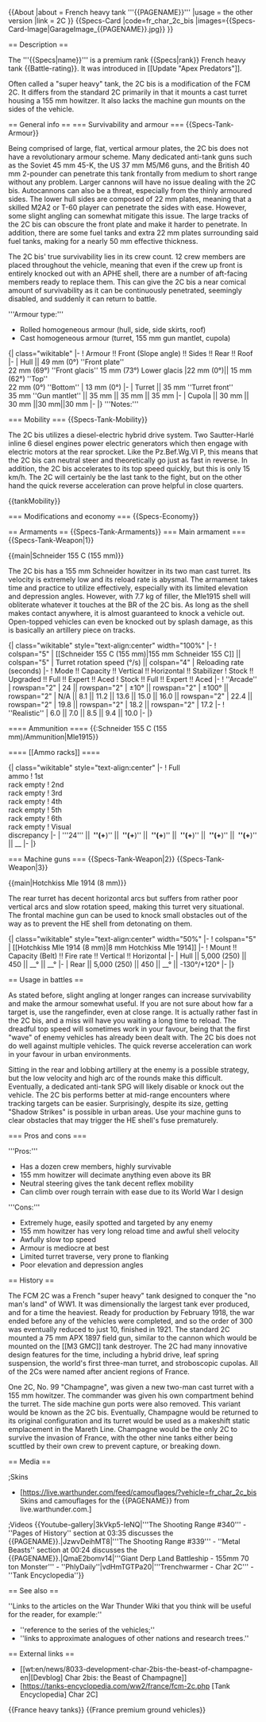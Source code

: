 {{About
|about = French heavy tank '''{{PAGENAME}}'''
|usage = the other version
|link = 2C
}}
{{Specs-Card
|code=fr_char_2c_bis
|images={{Specs-Card-Image|GarageImage_{{PAGENAME}}.jpg}}
}}

== Description ==
<!-- ''In the description, the first part should be about the history of the creation and combat usage of the vehicle, as well as its key features. In the second part, tell the reader about the ground vehicle in the game. Insert a screenshot of the vehicle, so that if the novice player does not remember the vehicle by name, he will immediately understand what kind of vehicle the article is talking about.'' -->
The '''{{Specs|name}}''' is a premium rank {{Specs|rank}} French heavy tank {{Battle-rating}}. It was introduced in [[Update "Apex Predators"]].

Often called a "super heavy" tank, the 2C bis is a modification of the FCM 2C. It differs from the standard 2C primarily in that it mounts a cast turret housing a 155 mm howitzer. It also lacks the machine gun mounts on the sides of the vehicle.

== General info ==
=== Survivability and armour ===
{{Specs-Tank-Armour}}
<!-- ''Describe armour protection. Note the most well protected and key weak areas. Appreciate the layout of modules as well as the number and location of crew members. Is the level of armour protection sufficient, is the placement of modules helpful for survival in combat? If necessary use a visual template to indicate the most secure and weak zones of the armour.'' -->

Being comprised of large, flat, vertical armour plates, the 2C bis does not have a revolutionary armour scheme. Many dedicated anti-tank guns such as the Soviet 45 mm 45-K, the US 37 mm M5/M6 guns, and the British 40 mm 2-pounder can penetrate this tank frontally from medium to short range without any problem. Larger cannons will have no issue dealing with the 2C bis. Autocannons can also be a threat, especially from the thinly armoured sides. The lower hull sides are composed of 22 mm plates, meaning that a skilled M2A2 or T-60 player can penetrate the sides with ease. However, some slight angling can somewhat mitigate this issue. The large tracks of the 2C bis can obscure the front plate and make it harder to penetrate. In addition, there are some fuel tanks and extra 22 mm plates surrounding said fuel tanks, making for a nearly 50 mm effective thickness.

The 2C bis' true survivability lies in its crew count. 12 crew members are placed throughout the vehicle, meaning that even if the crew up front is entirely knocked out with an APHE shell, there are a number of aft-facing members ready to replace them. This can give the 2C bis a near comical amount of survivability as it can be continuously penetrated, seemingly disabled, and suddenly it can return to battle.

'''Armour type:'''

* Rolled homogeneous armour (hull, side, side skirts, roof)
* Cast homogeneous armour (turret, 155 mm gun mantlet, cupola)

{| class="wikitable"
|-
! Armour !! Front (Slope angle) !! Sides !! Rear !! Roof
|-
| Hull || 49 mm (0°) ''Front plate'' <br>22 mm (69°) ''Front glacis'' 15 mm (73°) Lower glacis
|22 mm (0°)|| 15 mm (62°) ''Top'' <br>22 mm (0°) ''Bottom''
| 13 mm (0°)
|-
| Turret || 35 mm ''Turret front'' <br> 35 mm ''Gun mantlet'' || 35 mm || 35 mm || 35 mm
|-
| Cupola || 30 mm || 30 mm ||30 mm||30 mm
|-
|}
'''Notes:''' <!-- Any additional notes which the user needs to be aware of -->
<!-- Example: * Suspension wheels are 20 mm thick, tracks are 30 mm thick, and torsion bars are 60 mm thick. -->

=== Mobility ===
{{Specs-Tank-Mobility}}
<!-- ''Write about the mobility of the ground vehicle. Estimate the specific power and manoeuvrability, as well as the maximum speed forwards and backwards.'' -->
The 2C bis utilizes a diesel-electric hybrid drive system. Two Sautter-Harlé inline 6 diesel engines power electric generators which then engage with electric motors at the rear sprocket. Like the Pz.Bef.Wg.VI P, this means that the 2C bis can neutral steer and theoretically go just as fast in reverse. In addition, the 2C bis accelerates to its top speed quickly, but this is only 15 km/h. The 2C will certainly be the last tank to the fight, but on the other hand the quick reverse acceleration can prove helpful in close quarters.

{{tankMobility}}

=== Modifications and economy ===
{{Specs-Economy}}

== Armaments ==
{{Specs-Tank-Armaments}}
=== Main armament ===
{{Specs-Tank-Weapon|1}}
<!-- ''Give the reader information about the characteristics of the main gun. Assess its effectiveness in a battle based on the reloading speed, ballistics and the power of shells. Do not forget about the flexibility of the fire, that is how quickly the cannon can be aimed at the target, open fire on it and aim at another enemy. Add a link to the main article on the gun: <code><nowiki>{{main|Name of the weapon}}</nowiki></code>. Describe in general terms the ammunition available for the main gun. Give advice on how to use them and how to fill the ammunition storage.'' -->
{{main|Schneider 155 C (155 mm)}}

The 2C bis has a 155 mm Schneider howitzer in its two man cast turret. Its velocity is extremely low and its reload rate is abysmal. The armament takes time and practice to utilize effectively, especially with its limited elevation and depression angles. However, with 7.7 kg of filler, the Mle1915 shell will obliterate whatever it touches at the BR of the 2C bis. As long as the shell makes contact anywhere, it is almost guaranteed to knock a vehicle out. Open-topped vehicles can even be knocked out by splash damage, as this is basically an artillery piece on tracks.

{| class="wikitable" style="text-align:center" width="100%"
|-
! colspan="5" | [[Schneider 155 C (155 mm)|155 mm Schneider 155 C]] || colspan="5" | Turret rotation speed (°/s) || colspan="4" | Reloading rate (seconds)
|-
! Mode !! Capacity !! Vertical !! Horizontal !! Stabilizer
! Stock !! Upgraded !! Full !! Expert !! Aced
! Stock !! Full !! Expert !! Aced
|-
! ''Arcade''
| rowspan="2" | 24 || rowspan="2" | ±10° || rowspan="2" | ±100° || rowspan="2" | N/A || 8.1 || 11.2 || 13.6 || 15.0 || 16.0 || rowspan="2" | 22.4 || rowspan="2" | 19.8 || rowspan="2" | 18.2 || rowspan="2" | 17.2
|-
! ''Realistic''
| 6.0 || 7.0 || 8.5 || 9.4 || 10.0
|-
|}

==== Ammunition ====
{{:Schneider 155 C (155 mm)/Ammunition|Mle1915}}

==== [[Ammo racks]] ====
<!-- [[File:Ammoracks_{{PAGENAME}}.png|right|thumb|x250px|[[Ammo racks]] of the {{PAGENAME}}]] -->
<!-- '''Last updated:''' -->
{| class="wikitable" style="text-align:center"
|-
! Full<br>ammo
! 1st<br>rack empty
! 2nd<br>rack empty
! 3rd<br>rack empty
! 4th<br>rack empty
! 5th<br>rack empty
! 6th<br>rack empty
! Visual<br>discrepancy
|-
| '''24''' || __&nbsp;''(+__)'' || __&nbsp;''(+__)'' || __&nbsp;''(+__)'' || __&nbsp;''(+__)'' || __&nbsp;''(+__)'' || __&nbsp;''(+__)'' || __
|-
|}

=== Machine guns ===
{{Specs-Tank-Weapon|2}}
{{Specs-Tank-Weapon|3}}
<!-- ''Offensive and anti-aircraft machine guns not only allow you to fight some aircraft but also are effective against lightly armoured vehicles. Evaluate machine guns and give recommendations on its use.'' -->
{{main|Hotchkiss Mle 1914 (8 mm)}}

The rear turret has decent horizontal arcs but suffers from rather poor vertical arcs and slow rotation speed, making this turret very situational. The frontal machine gun can be used to knock small obstacles out of the way as to prevent the HE shell from detonating on them.

{| class="wikitable" style="text-align:center" width="50%"
|-
! colspan="5" | [[Hotchkiss Mle 1914 (8 mm)|8 mm Hotchkiss Mle 1914]]
|-
! Mount !! Capacity (Belt) !! Fire rate !! Vertical !! Horizontal
|-
| Hull || 5,000 (250) || 450 || __° || __°
|-
| Rear || 5,000 (250) || 450 || __° || -130°/+120°
|-
|}

== Usage in battles ==
<!-- ''Describe the tactics of playing in the vehicle, the features of using vehicles in the team and advice on tactics. Refrain from creating a "guide" - do not impose a single point of view but instead give the reader food for thought. Describe the most dangerous enemies and give recommendations on fighting them. If necessary, note the specifics of the game in different modes (AB, RB, SB).'' -->
As stated before, slight angling at longer ranges can increase survivability and make the armour somewhat useful. If you are not sure about how far a target is, use the rangefinder, even at close range. It is actually rather fast in the 2C bis, and a miss will have you waiting a long time to reload. The dreadful top speed will sometimes work in your favour, being that the first "wave" of enemy vehicles has already been dealt with. The 2C bis does not do well against multiple vehicles. The quick reverse acceleration can work in your favour in urban environments.

Sitting in the rear and lobbing artillery at the enemy is a possible strategy, but the low velocity and high arc of the rounds make this difficult. Eventually, a dedicated anti-tank SPG will likely disable or knock out the vehicle. The 2C bis performs better at mid-range encounters where tracking targets can be easier. Surprisingly, despite its size, getting "Shadow Strikes" is possible in urban areas. Use your machine guns to clear obstacles that may trigger the HE shell's fuse prematurely.

=== Pros and cons ===
<!-- ''Summarise and briefly evaluate the vehicle in terms of its characteristics and combat effectiveness. Mark its pros and cons in a bulleted list. Try not to use more than 6 points for each of the characteristics. Avoid using categorical definitions such as "bad", "good" and the like - use substitutions with softer forms such as "inadequate" and "effective".'' -->

'''Pros:'''

* Has a dozen crew members, highly survivable
* 155 mm howitzer will decimate anything even above its BR
* Neutral steering gives the tank decent reflex mobility
* Can climb over rough terrain with ease due to its World War I design

'''Cons:'''

* Extremely huge, easily spotted and targeted by any enemy
* 155 mm howitzer has very long reload time and awful shell velocity
* Awfully slow top speed
* Armour is mediocre at best
* Limited turret traverse, very prone to flanking
* Poor elevation and depression angles

== History ==
<!-- ''Describe the history of the creation and combat usage of the vehicle in more detail than in the introduction. If the historical reference turns out to be too long, take it to a separate article, taking a link to the article about the vehicle and adding a block "/History" (example: <nowiki>https://wiki.warthunder.com/(Vehicle-name)/History</nowiki>) and add a link to it here using the <code>main</code> template. Be sure to reference text and sources by using <code><nowiki><ref></ref></nowiki></code>, as well as adding them at the end of the article with <code><nowiki><references /></nowiki></code>. This section may also include the vehicle's dev blog entry (if applicable) and the in-game encyclopedia description (under <code><nowiki>=== In-game description ===</nowiki></code>, also if applicable).'' -->
The FCM 2C was a French "super heavy" tank designed to conquer the "no man's land" of WW1. It was dimensionally the largest tank ever produced, and for a time the heaviest. Ready for production by February 1918, the war ended before any of the vehicles were completed, and so the order of 300 was eventually reduced to just 10, finished in 1921. The standard 2C mounted a 75 mm APX 1897 field gun, similar to the cannon which would be mounted on the [[M3 GMC]] tank destroyer. The 2C had many innovative design features for the time, including a hybrid drive, leaf spring suspension, the world's first three-man turret, and stroboscopic cupolas. All of the 2Cs were named after ancient regions of France.

One 2C, No. 99 "Champagne", was given a new two-man cast turret with a 155 mm howitzer. The commander was given his own compartment behind the turret. The side machine gun ports were also removed. This variant would be known as the 2C bis. Eventually, Champagne would be returned to its original configuration and its turret would be used as a makeshift static emplacement in the Mareth Line. Champagne would be the only 2C to survive the invasion of France, with the other nine tanks either being scuttled by their own crew to prevent capture, or breaking down.

== Media ==
<!-- ''Excellent additions to the article would be video guides, screenshots from the game, and photos.'' -->

;Skins

* [https://live.warthunder.com/feed/camouflages/?vehicle=fr_char_2c_bis Skins and camouflages for the {{PAGENAME}} from live.warthunder.com.]

;Videos
{{Youtube-gallery|3kVkp5-IeNQ|'''The Shooting Range #340''' - ''Pages of History'' section at 03:35 discusses the {{PAGENAME}}.|JzwvDeihMT8|'''The Shooting Range #339''' - ''Metal Beasts'' section at 00:24 discusses the {{PAGENAME}}.|QmaE2bomv14|'''Giant Derp Land Battleship - 155mm 70 ton Monster''' - ''PhlyDaily''|vdHmTGTPa20|'''Trenchwarmer - Char 2C''' - ''Tank Encyclopedia''}}

== See also ==
<!-- ''Links to the articles on the War Thunder Wiki that you think will be useful for the reader, for example:''
* ''reference to the series of the vehicles;''
* ''links to approximate analogues of other nations and research trees.'' -->
''Links to the articles on the War Thunder Wiki that you think will be useful for the reader, for example:''

* ''reference to the series of the vehicles;''
* ''links to approximate analogues of other nations and research trees.''

== External links ==
<!-- ''Paste links to sources and external resources, such as:''
* ''topic on the official game forum;''
* ''other literature.'' -->

* [[wt:en/news/8033-development-char-2bis-the-beast-of-champagne-en|[Devblog] Char 2bis: the Beast of Champagne]]
* [https://tanks-encyclopedia.com/ww2/france/fcm-2c.php <nowiki>[Tank Encyclopedia]</nowiki> Char 2C]

{{France heavy tanks}}
{{France premium ground vehicles}}